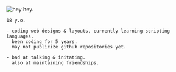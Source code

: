 ![hey hey.](https://i.ibb.co/5TBCfmJ/Bit.png)

`18 y.o.`

```fix
- coding web designs & layouts, currently learning scripting languages. 
  been coding for 5 years.
  may not publicize github repositories yet.
```
```
- bad at talking & initating.
  also at maintaining friendships.
```
